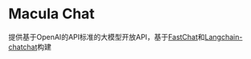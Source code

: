 # Macula Chat
提供基于OpenAI的API标准的大模型开放API，基于[FastChat](https://github.com/lm-sys/FastChat)和[Langchain-chatchat](https://github.com/chatchat-space/Langchain-Chatchat)构建
